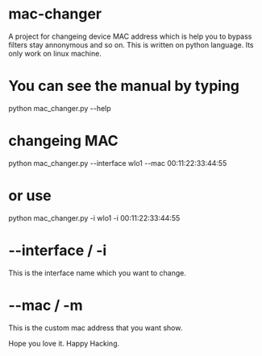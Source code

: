 # mac-changer
A project for changeing device MAC address which is help you to bypass filters stay annonymous and so on.
This is written on python language. Its only work on linux machine.

#  You can see the manual by typing 
python mac_changer.py --help


# changeing MAC

python mac_changer.py --interface wlo1 --mac 00:11:22:33:44:55 

# or use 

python mac_changer.py -i wlo1 -i 00:11:22:33:44:55

# --interface / -i

This is the interface name which you want to change.

# --mac / -m

This is the custom mac address that you want show.

Hope you love it. Happy Hacking.
